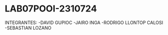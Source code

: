 # LAB07POOI-2310724
INTEGRANTES:
-DAVID GUPIOC
-JAIRO INGA
-RODRIGO LLONTOP CALOSI
-SEBASTIAN LOZANO

